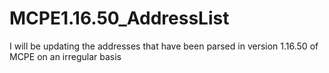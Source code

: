 # MCPE1.16.50_AddressList
I will be updating the addresses that have been parsed in version 1.16.50 of MCPE on an irregular basis
